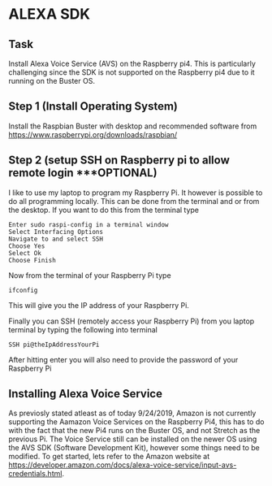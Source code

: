 # ALEXA SDK #

## Task
Install Alexa Voice Service (AVS) on the Raspberry pi4.  This is particularly challenging since the 
SDK is not supported on the Raspberry pi4 due to it running on the Buster OS.

## Step 1 (Install Operating System)
Install the Raspbian Buster with desktop and recommended software from 
https://www.raspberrypi.org/downloads/raspbian/

## Step 2 (setup SSH on Raspberry pi to allow remote login ***OPTIONAL)
I like to use my laptop to program my Raspberry Pi.  It however is possible to 
do all programming locally.  This can be done from the terminal and or from the desktop.  If you want to do this from the terminal type

```
Enter sudo raspi-config in a terminal window
Select Interfacing Options
Navigate to and select SSH
Choose Yes
Select Ok
Choose Finish
```

Now from the terminal of your Raspberry Pi type
```
ifconfig
```
This will give you the IP address of your Raspberry Pi.

Finally you can SSH (remotely access your Raspberry Pi) from you laptop terminal by typing the following into terminal
```
SSH pi@theIpAddressYourPi
```
After hitting enter you will also need to provide the password of your Raspberry Pi

## Installing Alexa Voice Service
As previosly stated atleast as of today 9/24/2019, Amazon is not currently supporting the Aamazon Voice Services on the Raspberry Pi4, this has to do with the fact that 
the new Pi4 runs on the Buster OS, and not Stretch as the previous Pi.  The Voice Service still can be installed on the newer OS using the AVS SDK (Software Development Kit), however
some things need to be modified.  To get started, lets refer to the Amazon website at https://developer.amazon.com/docs/alexa-voice-service/input-avs-credentials.html.





